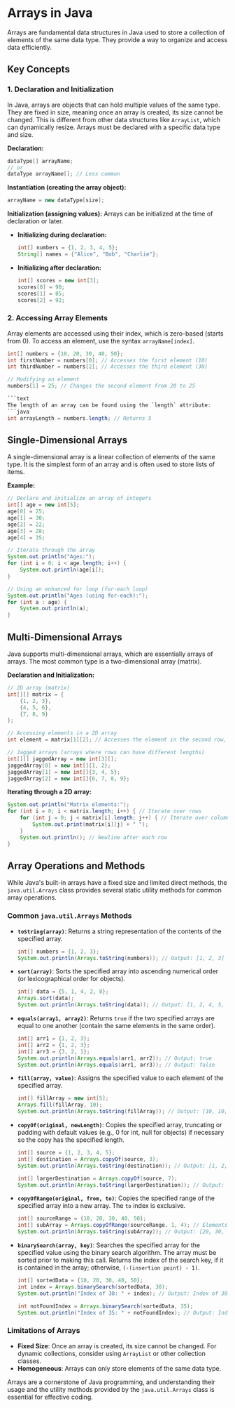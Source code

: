 # Arrays in Java

Arrays are fundamental data structures in Java used to store a collection of elements of the same data type. They provide a way to organize and access data efficiently.

## Key Concepts

### 1. Declaration and Initialization

In Java, arrays are objects that can hold multiple values of the same type. They are fixed in size, meaning once an array is created, its size cannot be changed. This is different from other data structures like `ArrayList`, which can dynamically resize.
Arrays must be declared with a specific data type and size.

**Declaration:**

```java
dataType[] arrayName;
// or
dataType arrayName[]; // Less common
```

**Instantiation (creating the array object):**

```java
arrayName = new dataType[size];
```

**Initialization (assigning values):**
Arrays can be initialized at the time of declaration or later.

- **Initializing during declaration:**

  ```java
  int[] numbers = {1, 2, 3, 4, 5};
  String[] names = {"Alice", "Bob", "Charlie"};
  ```

- **Initializing after declaration:**

  ```java
  int[] scores = new int[3];
  scores[0] = 90;
  scores[1] = 85;
  scores[2] = 92;
  ```

### 2. Accessing Array Elements

Array elements are accessed using their index, which is zero-based (starts from 0).
To access an element, use the syntax `arrayName[index]`.

```java
int[] numbers = {10, 20, 30, 40, 50};
int firstNumber = numbers[0]; // Accesses the first element (10)
int thirdNumber = numbers[2]; // Accesses the third element (30)

// Modifying an element
numbers[1] = 25; // Changes the second element from 20 to 25

```text
The length of an array can be found using the `length` attribute:
```java
int arrayLength = numbers.length; // Returns 5
```

## Single-Dimensional Arrays

A single-dimensional array is a linear collection of elements of the same type. It is the simplest form of an array and is often used to store lists of items.

**Example:**

```java
// Declare and initialize an array of integers
int[] age = new int[5];
age[0] = 25;
age[1] = 30;
age[2] = 22;
age[3] = 28;
age[4] = 35;

// Iterate through the array
System.out.println("Ages:");
for (int i = 0; i < age.length; i++) {
    System.out.println(age[i]);
}

// Using an enhanced for loop (for-each loop)
System.out.println("Ages (using for-each):");
for (int a : age) {
    System.out.println(a);
}
```

## Multi-Dimensional Arrays

Java supports multi-dimensional arrays, which are essentially arrays of arrays. The most common type is a two-dimensional array (matrix).

**Declaration and Initialization:**

```java
// 2D array (matrix)
int[][] matrix = {
    {1, 2, 3},
    {4, 5, 6},
    {7, 8, 9}
};

// Accessing elements in a 2D array
int element = matrix[1][2]; // Accesses the element in the second row, third column (6)

// Jagged arrays (arrays where rows can have different lengths)
int[][] jaggedArray = new int[3][];
jaggedArray[0] = new int[]{1, 2};
jaggedArray[1] = new int[]{3, 4, 5};
jaggedArray[2] = new int[]{6, 7, 8, 9};
```

**Iterating through a 2D array:**

```java
System.out.println("Matrix elements:");
for (int i = 0; i < matrix.length; i++) { // Iterate over rows
    for (int j = 0; j < matrix[i].length; j++) { // Iterate over columns in the current row
        System.out.print(matrix[i][j] + " ");
    }
    System.out.println(); // Newline after each row
}
```

## Array Operations and Methods

While Java's built-in arrays have a fixed size and limited direct methods, the `java.util.Arrays` class provides several static utility methods for common array operations.

### Common `java.util.Arrays` Methods

- **`toString(array)`**: Returns a string representation of the contents of the specified array.

  ```java
  int[] numbers = {1, 2, 3};
  System.out.println(Arrays.toString(numbers)); // Output: [1, 2, 3]
  ```

- **`sort(array)`**: Sorts the specified array into ascending numerical order (or lexicographical order for objects).

  ```java
  int[] data = {5, 1, 4, 2, 8};
  Arrays.sort(data);
  System.out.println(Arrays.toString(data)); // Output: [1, 2, 4, 5, 8]
  ```

- **`equals(array1, array2)`**: Returns `true` if the two specified arrays are equal to one another (contain the same elements in the same order).

  ```java
  int[] arr1 = {1, 2, 3};
  int[] arr2 = {1, 2, 3};
  int[] arr3 = {3, 2, 1};
  System.out.println(Arrays.equals(arr1, arr2)); // Output: true
  System.out.println(Arrays.equals(arr1, arr3)); // Output: false
  ```

- **`fill(array, value)`**: Assigns the specified value to each element of the specified array.

  ```java
  int[] fillArray = new int[5];
  Arrays.fill(fillArray, 10);
  System.out.println(Arrays.toString(fillArray)); // Output: [10, 10, 10, 10, 10]
  ```

- **`copyOf(original, newLength)`**: Copies the specified array, truncating or padding with default values (e.g., 0 for int, null for objects) if necessary so the copy has the specified length.

  ```java
  int[] source = {1, 2, 3, 4, 5};
  int[] destination = Arrays.copyOf(source, 3);
  System.out.println(Arrays.toString(destination)); // Output: [1, 2, 3]

  int[] largerDestination = Arrays.copyOf(source, 7);
  System.out.println(Arrays.toString(largerDestination)); // Output: [1, 2, 3, 4, 5, 0, 0]
  ```

- **`copyOfRange(original, from, to)`**: Copies the specified range of the specified array into a new array. The `to` index is exclusive.

  ```java
  int[] sourceRange = {10, 20, 30, 40, 50};
  int[] subArray = Arrays.copyOfRange(sourceRange, 1, 4); // Elements at index 1, 2, 3
  System.out.println(Arrays.toString(subArray)); // Output: [20, 30, 40]
  ```

- **`binarySearch(array, key)`**: Searches the specified array for the specified value using the binary search algorithm. The array must be sorted prior to making this call. Returns the index of the search key, if it is contained in the array; otherwise, `(-(insertion point) - 1)`.

  ```java
  int[] sortedData = {10, 20, 30, 40, 50};
  int index = Arrays.binarySearch(sortedData, 30);
  System.out.println("Index of 30: " + index); // Output: Index of 30: 2

  int notFoundIndex = Arrays.binarySearch(sortedData, 35);
  System.out.println("Index of 35: " + notFoundIndex); // Output: Index of 35: -4 ((-(3) - 1))
  ```

### Limitations of Arrays

- **Fixed Size**: Once an array is created, its size cannot be changed. For dynamic collections, consider using `ArrayList` or other collection classes.
- **Homogeneous**: Arrays can only store elements of the same data type.

Arrays are a cornerstone of Java programming, and understanding their usage and the utility methods provided by the `java.util.Arrays` class is essential for effective coding.
